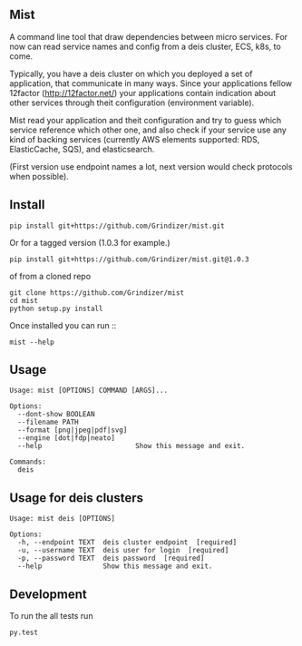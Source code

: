 ## Mist
A command line tool that draw dependencies between micro services. 
For now can read service names and config from a deis cluster, ECS, k8s, to come. 

Typically, you have a deis cluster on which you deployed a set of application, 
that communicate in many ways. 
Since your applications fellow 12factor (http://12factor.net/) your applications contain indication about
other services through theit configuration (environment variable).

Mist read your application and theit configuration and try to guess 
which service reference which other one, and also check if your service use any 
kind of backing services (currently AWS elements supported: RDS, ElasticCache, SQS), and elasticsearch. 

(First version use endpoint names a lot, next version would check protocols when possible).

## Install

```
pip install git+https://github.com/Grindizer/mist.git
```

Or for a tagged version (1.0.3 for example.)

```
pip install git+https://github.com/Grindizer/mist.git@1.0.3
```

of from a cloned repo

```
git clone https://github.com/Grindizer/mist
cd mist
python setup.py install
```

Once installed you can run ::

```
mist --help
```

## Usage

```
Usage: mist [OPTIONS] COMMAND [ARGS]...

Options:
  --dont-show BOOLEAN
  --filename PATH
  --format [png|jpeg|pdf|svg]
  --engine [dot|fdp|neato]
  --help                       Show this message and exit.

Commands:
  deis
```

## Usage for deis clusters

```
Usage: mist deis [OPTIONS]

Options:
  -h, --endpoint TEXT  deis cluster endpoint  [required]
  -u, --username TEXT  deis user for login  [required]
  -p, --password TEXT  deis password  [required]
  --help               Show this message and exit.
```

## Development

To run the all tests run

```
py.test
```
